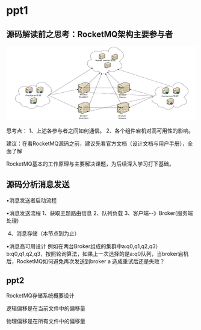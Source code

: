 # ppt1

## 源码解读前之思考：RocketMQ架构主要参与者

![image-20200507102836332](image/image-20200507102836332.png)

思考点：
 1、上述各参与者之间如何通信。
 2、各个组件宕机对高可用性的影响。

建议：在看RocketMQ源码之前，建议先看官方文档（设计文档与用户手册），全面了解

RocketMQ基本的工作原理与主要解决课题，为后续深入学习打下基础。

## 源码分析消息发送

•消息发送者启动流程

•消息发送流程
  1、获取主题路由信息
   2、队列负载
   3、客户端--》Broker(服务端处理)

​     4、消息存储（本节点到为止）

•消息高可用设计
 例如在两台Broker组成的集群中a:q0,q1,q2,q3）b:q0,q1,q2,q3，按照轮询算法，如果上一次选择的是a:q0队列，当broker宕机后，RocketMQ如何避免再次发送到broker a 造成重试后还是失败？



## ppt2

RocketMQ存储系统概要设计







逻辑偏移是在当前文件中的偏移量

物理偏移是在所有文件中的偏移量